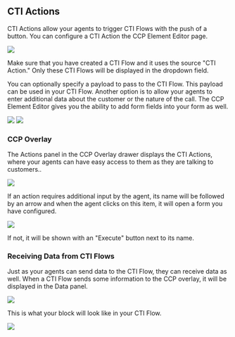<h2 class="toc">CTI Actions</h2>

CTI Actions allow your agents to trigger CTI Flows with the push of a button. You can configure a CTI Action the CCP Element Editor page.

<img src="../media/ccp-element-editor-02.png" />

Make sure that you have created a CTI Flow and it uses the source "CTI Action." Only these CTI Flows will be displayed in the dropdown field.

You can optionally specify a payload to pass to the CTI Flow. This payload can be used in your CTI Flow. Another option is to allow your agents to enter additional data about the customer or the nature of the call. The CCP Element Editor gives you the ability to add form fields into your form as well.

<img src="../media/ccp-element-editor-03.png" />

<img src="../media/ccp-element-editor-04.png" />

### CCP Overlay

The Actions panel in the CCP Overlay drawer displays the CTI Actions, where your agents can have easy access to them as they are talking to customers..

<img src="../media/ccp-overlay-01.png" />

If an action requires additional input by the agent, its name will be followed by an arrow and when the agent clicks on this item, it will open a form you have configured.

<img src="../media/ccp-overlay-02-detail.png" />

If not, it will be shown with an "Execute" button next to its name.

### Receiving Data from CTI Flows

Just as your agents can send data to the CTI Flow, they can receive data as well. When a CTI Flow sends some information to the CCP overlay, it will be displayed in the Data panel.

<img src="../media/ccp-overlay-04-data.png" />

This is what your block will look like in your CTI Flow.

<img src="../media/ccp-overlay-6-data.png" />
